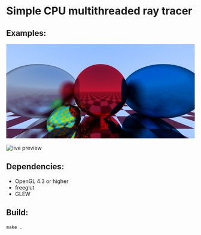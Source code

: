 # Simple CPU multithreaded ray tracer

Examples:
---------

![test image](/test.bmp)

![live preview](/demo.gif)

Dependencies:
-------------
 - OpenGL 4.3 or higher
 - freeglut
 - GLEW

Build:
--------

```
make .
```
